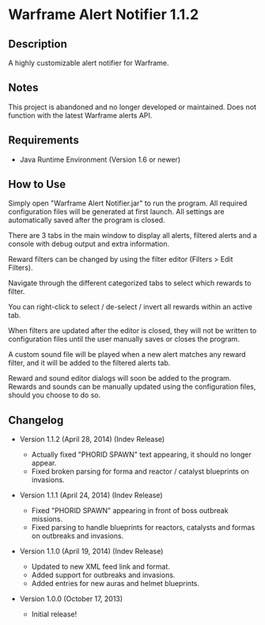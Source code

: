 # Warframe Alert Notifier 1.1.2

## Description
A highly customizable alert notifier for Warframe.

## Notes
This project is abandoned and no longer developed or maintained. Does not function with the latest Warframe alerts API.

## Requirements
+ Java Runtime Environment (Version 1.6 or newer)

## How to Use
Simply open "Warframe Alert Notifier.jar" to run the program. All required configuration files will be generated at first launch. All settings are automatically saved after the program is closed.

There are 3 tabs in the main window to display all alerts, filtered alerts and a console with debug output and extra information.

Reward filters can be changed by using the filter editor (Filters > Edit Filters).

Navigate through the different categorized tabs to select which rewards to filter.

You can right-click to select / de-select / invert all rewards within an active tab.

When filters are updated after the editor is closed, they will not be written to configuration files until the user manually saves or closes the program.

A custom sound file will be played when a new alert matches any reward filter, and it will be added to the filtered alerts tab.

Reward and sound editor dialogs will soon be added to the program. Rewards and sounds can be manually updated using the configuration files, should you choose to do so.

## Changelog
+ Version 1.1.2 (April 28, 2014) (Indev Release)
  - Actually fixed "PHORID SPAWN" text appearing, it should no longer appear.
  - Fixed broken parsing for forma and reactor / catalyst blueprints on invasions.

+ Version 1.1.1 (April 24, 2014) (Indev Release)
  - Fixed "PHORID SPAWN" appearing in front of boss outbreak missions.
  - Fixed parsing to handle blueprints for reactors, catalysts and formas on outbreaks and invasions.

+ Version 1.1.0 (April 19, 2014) (Indev Release)
  - Updated to new XML feed link and format.
  - Added support for outbreaks and invasions.
  - Added entries for new auras and helmet blueprints.

+ Version 1.0.0 (October 17, 2013)
  - Initial release!

